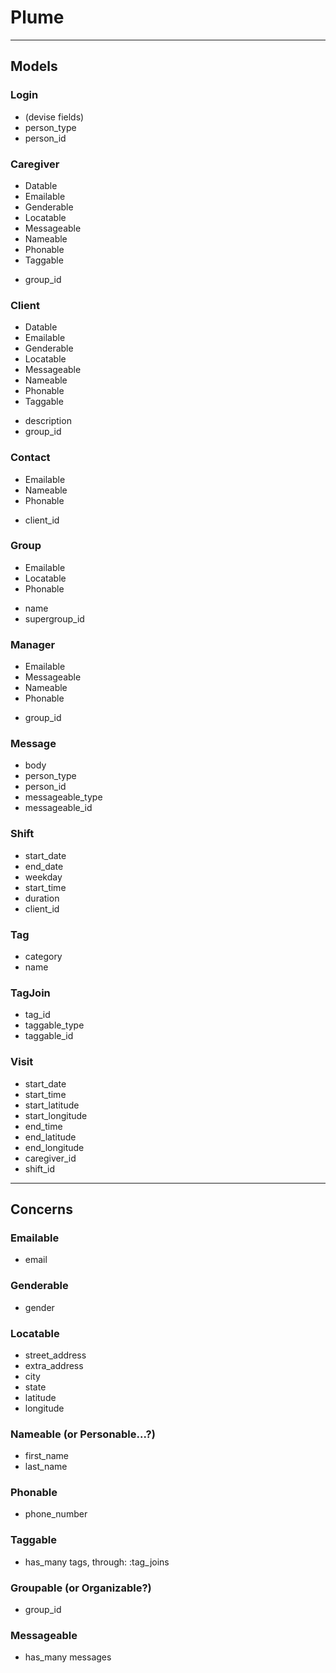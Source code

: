 # Plume

***

## Models

### Login
* (devise fields)
* person_type
* person_id

### Caregiver
- Datable
- Emailable
- Genderable
- Locatable
- Messageable
- Nameable
- Phonable
- Taggable
* group_id

### Client
- Datable
- Emailable
- Genderable
- Locatable
- Messageable
- Nameable
- Phonable
- Taggable
* description
* group_id

### Contact
- Emailable
- Nameable
- Phonable
* client_id

### Group
- Emailable
- Locatable
- Phonable
* name
* supergroup_id

### Manager
- Emailable
- Messageable
- Nameable
- Phonable
* group_id

### Message
* body
* person_type
* person_id
* messageable_type
* messageable_id

### Shift
* start_date
* end_date
* weekday
* start_time
* duration
* client_id

### Tag
* category
* name

### TagJoin
* tag_id
* taggable_type
* taggable_id

### Visit
* start_date
* start_time
* start_latitude
* start_longitude
* end_time
* end_latitude
* end_longitude
* caregiver_id
* shift_id

***

## Concerns

### Emailable
* email

### Genderable
* gender

### Locatable
* street_address
* extra_address
* city
* state
* latitude
* longitude

### Nameable (or Personable...?)
* first_name
* last_name

### Phonable
* phone_number

### Taggable
- has_many tags, through: :tag_joins

### Groupable (or Organizable?)
* group_id

### Messageable
- has_many messages
